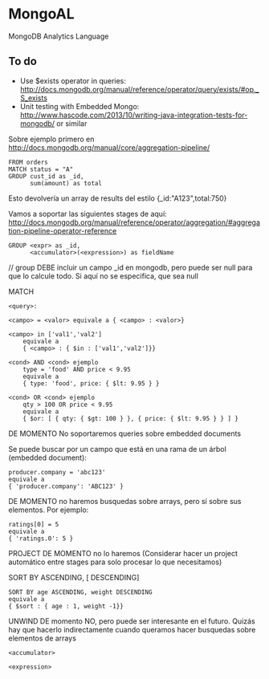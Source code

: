 MongoAL
=======

MongoDB Analytics Language

To do
-----

* Use $exists operator in queries: http://docs.mongodb.org/manual/reference/operator/query/exists/#op._S_exists
* Unit testing with Embedded Mongo: http://www.hascode.com/2013/10/writing-java-integration-tests-for-mongodb/ or similar


Sobre ejemplo primero en http://docs.mongodb.org/manual/core/aggregation-pipeline/

	FROM orders
	MATCH status = "A"
	GROUP cust_id as _id,
		  sum(amount) as total

Esto devolvería un array de results del estilo {_id:"A123",total:750}

Vamos a soportar las siguientes stages de aquí: http://docs.mongodb.org/manual/reference/operator/aggregation/#aggregation-pipeline-operator-reference

	GROUP <expr> as _id,
		  <accumulator>(<expression>) as fieldName

// group DEBE incluir un campo _id en mongodb, pero puede ser null para que lo calcule todo. Si aquí no se especifica, que sea null

MATCH <query>

	<query>:

	<campo> = <valor> equivale a { <campo> : <valor>}

	<campo> in ['val1','val2']
		equivale a
		{ <campo> : { $in : ['val1','val2']}}

	<cond> AND <cond> ejemplo
		type = 'food' AND price < 9.95
		equivale a
		{ type: 'food', price: { $lt: 9.95 } }

	<cond> OR <cond> ejemplo
		qty > 100 OR price < 9.95
		equivale a
		{ $or: [ { qty: { $gt: 100 } }, { price: { $lt: 9.95 } } ] }

DE MOMENTO No soportaremos queries sobre embedded documents

Se puede buscar por un campo que está en una rama de un árbol (embedded document):

	producer.company = 'abc123'
	equivale a
	{ 'producer.company': 'ABC123' }

DE MOMENTO no haremos busquedas sobre arrays, pero sí sobre sus elementos. Por ejemplo:

	ratings[0] = 5
	equivale a
	{ 'ratings.0': 5 }

PROJECT <pecifications>
	DE MOMENTO no lo haremos
	(Considerar hacer un project automático entre stages para solo procesar lo que necesitamos)

SORT BY <field1> ASCENDING, [<field2> DESCENDING]

	SORT BY age ASCENDING, weight DESCENDING
	equivale a
	{ $sort : { age : 1, weight -1}}

UNWIND DE momento NO, pero puede ser interesante en el futuro. Quizás hay que hacerlo indirectamente cuando queramos hacer busquedas sobre elementos de arrays




	
	<accumulator>

	<expression>